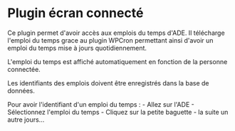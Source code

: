 # Plugin écran connecté

Ce plugin permet d'avoir accès aux emplois du temps d'ADE. Il télécharge l'emploi du temps grace au plugin WPCron permettant ainsi d'avoir un emploi du temps mise à jours quotidiennement.

L'emploi du temps est affiché automatiquement en fonction de la personne connectée.

Les identifiants des emplois doivent être enregistrés dans la base de données.

Pour avoir l'identifiant d'un emploi du temps : - Allez sur l'ADE - Sélectionnez l'emploi du temps - Cliquez sur la petite baguette - la suite un autre jours...
